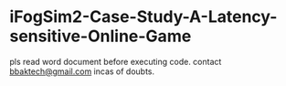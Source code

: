 # iFogSim2-Case-Study-A-Latency-sensitive-Online-Game
pls read word document before executing code. contact bbaktech@gmail.com incas of doubts.

